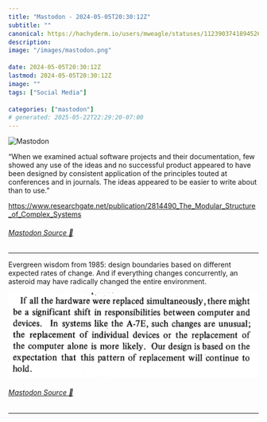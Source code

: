```yaml
---
title: "Mastodon - 2024-05-05T20:30:12Z"
subtitle: ""
canonical: https://hachyderm.io/users/mweagle/statuses/112390374189452620
description:
image: "/images/mastodon.png"

date: 2024-05-05T20:30:12Z
lastmod: 2024-05-05T20:30:12Z
image: ""
tags: ["Social Media"]

categories: ["mastodon"]
# generated: 2025-05-22T22:29:20-07:00
---
```

![Mastodon](/images/mastodon.png)

<p>“When we examined actual software projects and their documentation, few showed any use of the ideas and no successful product appeared to have been designed by consistent application of the principles touted at conferences and in journals. The ideas appeared to be easier to write about than to use.”</p><p><a href="https://www.researchgate.net/publication/2814490_The_Modular_Structure_of_Complex_Systems" target="_blank" rel="nofollow noopener noreferrer" translate="no"><span class="invisible">https://www.</span><span class="ellipsis">researchgate.net/publication/2</span><span class="invisible">814490_The_Modular_Structure_of_Complex_Systems</span></a></p>


###### [Mastodon Source 🐘](https://hachyderm.io/@mweagle/112390374189452620)

___

<p>Evergreen wisdom from 1985: design boundaries based on different expected rates of change. And if everything changes concurrently, an asteroid may have radically changed the entire environment.</p>

![A photo of a printed document with text discussing hardware replacement and design expectations within computer systems.](22bf6df48aba9167.jpeg)

###### [Mastodon Source 🐘](https://hachyderm.io/@mweagle/112390392586997209)

___
